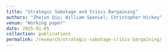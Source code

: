 ```yaml
---
title: "Strategic Sabotage and Crisis Bargaining"
authors: "Zhejun Qiu; William Spaniel; Christopher Hickey"
venue: "Working paper"
date: 2025-01-05
collection: publications
permalink: /research/strategic-sabotage-crisis-bargaining/
---
```


